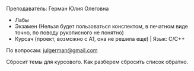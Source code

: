 Преподаватель: Герман Юлия Олеговна

- Лабы
- Экзамен (Нельзя будет пользоваться конспектом, в печатном виде точно, по поводу рукописного не понятно)
- Курсач (проект, возможно с А1, она не решила еще) | Язык: C/C++

По вопросам: julgerman@gmail.com

Сбросит темы для курсового.
Как разберем сбросить список обратно.
